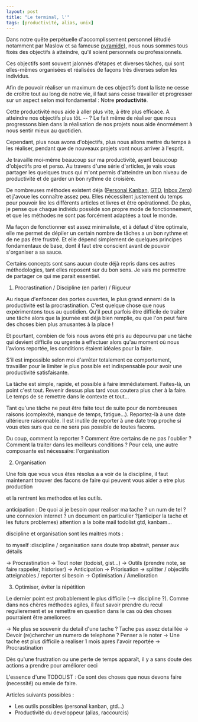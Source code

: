 ```yaml
---
layout: post
title: "Le terminal, l'"
tags: [productivité, alias, unix]
---
```


Dans notre quête perpétuelle d'accomplissement personnel (étudié notamment par Maslow et sa fameuse [pyramide](https://fr.wikipedia.org/wiki/Pyramide_des_besoins)), nous nous sommes tous fixés des objectifs à atteindre, qu'il soient personnels ou professionnels.

Ces objectifs sont souvent jalonnés d'étapes et diverses tâches, qui sont elles-mêmes organisées et réalisées de façons très diverses selon les individus.

Afin de pouvoir réaliser un maximum de ces objectifs dont la liste ne cesse de croître tout au long de notre vie, il faut sans cesse travailler et progresser sur un aspect selon moi fondamental : Notre **productivité**.

Cette productivité nous aide à aller plus vite, à être plus efficace. A atteindre nos objectifs plus tôt.
 -- ? Le fait même de réaliser que nous progressons bien dans la réalisation de nos projets nous aide énormément à nous sentir mieux au quotidien.

Cependant, plus nous avons d'objectifs, plus nous allons mettre du temps à les réaliser, pendant que de nouveaux projets vont nous arriver à l'esprit.


Je travaille moi-même beaucoup sur ma productivité, ayant beaucoup d'objectifs pro et perso. Au travers d'une série d'articles, je vais vous partager les quelques trucs qui m'ont permis d'atteindre un bon niveau de productivité et de garder un bon rythme de croisière.

De nombreuses méthodes existent déja ([Personal Kanban](), [GTD](), [Inbox Zero]()) et j'avoue les connaître assez peu. Elles nécessitent justement du temps pour pouvoir lire les différents articles et livres et être opérationnel.
De plus, je pense que chaque individu possède son propre mode de fonctionnement, et que les méthodes ne sont pas forcément adaptées a tout le monde.

Ma façon de fonctionner est assez minimaliste, et à défaut d'être optimale, elle me permet de dépiler un certain nombre de tâches a un bon rythme et de ne pas être frustré. Et elle dépend simplement de quelques principes fondamentaux de base, dont il faut etre conscient avant de pouvoir s'organiser a sa sauce.

Certains concepts sont sans aucun doute déjà repris dans ces autres méthodologies, tant elles reposent sur du bon sens. Je vais me permettre de partager ce qui me parait essentiel.

1. Procrastination / Discipline (en parler) / Rigueur

Au risque d'enfoncer des portes ouvertes, le plus grand ennemi de la productivité est la procrastination. C'est quelque chose que nous expérimentons tous au quotidien.
Qu'il peut parfois être difficile de traîter une tâche alors que la journée est déjà bien remplie, ou que l'on peut faire des choses bien plus amusantes à la place !

Et pourtant, combien de fois nous avons été pris au dépourvu par une tâche qui devient difficile ou urgente à effectuer alors qu'au moment où nous l'avions reportée, les conditions étaient idéales pour la faire.

S'il est impossible selon moi d'arrêter totalement ce comportement, travailler pour le limiter le plus possible est indispensable pour avoir une productivité satisfaisante.

La tâche est simple, rapide, et possible à faire immédiatement. Faites-là, un point c'est tout. Revenir dessus plus tard vous coutera plus cher à la faire. Le temps de se remettre dans le contexte et tout...

Tant qu'une tâche ne peut être faite tout de suite pour de nombreuses raisons (complexité, manque de temps, fatigue...). Reportez-là à une date ultérieure raisonnable. Il est inutile de reporter à une date trop proche si vous etes surs que ce ne sera pas possible de toutes facons.

Du coup, comment la reporter ? Comment être certains de ne pas l'oublier ? Comment la traiter dans les meilleurs conditions ? Pour cela, une autre composante est nécessaire: l'organisation

2. Organisation 

Une fois que vous vous êtes résolus a a voir de la discipline, il faut maintenant trouver des facons de faire qui peuvent vous aider a etre plus production

et la rentrent les methodos et les outils.

anticipation : De quoi ai je besoin opur realiser ma tache ? un num de tel ? une connexion internet ? un document en particulier ?(anticiper la tache et les futurs problemes)
attention a la boite mail
todolist
gtd, kanbam...


discipline et organisation sont les maitres mots : 

to myself :discipline / organisation sans doute trop abstrait, penser aux détails

-> Procrastination
-> Tout noter (todoist, gist...)
-> Outils (prendre note, se faire rappeler, historiser)
-> Anticipation
-> Priorisation
-> splitter / objectifs atteignables / reporter si besoin
-> Optimisation / Amelioration



3. Optimiser, éviter la répétition

Le dernier point est probablement le plus difficile (--> discipline ?). Comme dans nos chères méthodes agiles, il faut savoir prendre du recul
regulierement et se remettre en question dans le cas où des choses pourraient être ameliorees

-> Ne plus se souvenir du detail d'une tache ? Tache pas assez detaillée
-> Devoir (re)chercher un numero de telephone ? Penser a le noter
-> Une tache est plus difficile a realiser 1 mois apres l'avoir reportée -> Procrastination

Dès qu'une frustration ou une perte de temps apparaît, il y a sans doute des actions a prendre pour améliorer ceci


L'essence d'une TODOLIST : Ce sont des choses que nous devons faire (necessité) ou envie de faire.

Articles suivants possibles :

- Les outils possibles (personal kanban, gtd...)
- Productivité du developpeur (alias, raccourcis)

